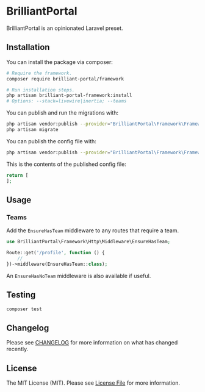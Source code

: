 # BrilliantPortal

BrilliantPortal is an opinionated Laravel preset.

## Installation

You can install the package via composer:

```bash
# Require the framework.
composer require brilliant-portal/framework

# Run installation steps.
php artisan brilliant-portal-framework:install
# Options: --stack=livewire|inertia; --teams
```

You can publish and run the migrations with:

```bash
php artisan vendor:publish --provider="BrilliantPortal\Framework\FrameworkServiceProvider" --tag="framework-migrations"
php artisan migrate
```

You can publish the config file with:
```bash
php artisan vendor:publish --provider="BrilliantPortal\Framework\FrameworkServiceProvider" --tag="framework-config"
```

This is the contents of the published config file:

```php
return [
];
```

## Usage

### Teams

Add the `EnsureHasTeam` middleware to any routes that require a team.

```php
use BrilliantPortal\Framework\Http\Middleware\EnsureHasTeam;

Route::get('/profile', function () {
    //
})->middleware(EnsureHasTeam::class);
```

An `EnsureHasNoTeam` middleware is also available if useful.

## Testing

```bash
composer test
```

## Changelog

Please see [CHANGELOG](CHANGELOG.md) for more information on what has changed recently.

## License

The MIT License (MIT). Please see [License File](LICENSE.md) for more information.
